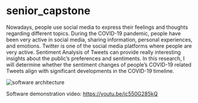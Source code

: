 # senior_capstone

Nowadays, people use social media to express their feelings and thoughts regarding different topics. During the COVID-19 pandemic, people have been very active in social media, sharing information, personal experiences, and emotions. Twitter is one of the social media platforms where people are very active. Sentiment Analysis of Tweets can provide really interesting insights about the public’s preferences and sentiments. In this research, I will determine whether the sentiment changes of people’s COVID-19 related Tweets align with significant developments in the COVID-19 timeline.

![software architecture](https://user-images.githubusercontent.com/60153931/165425454-b628c360-ac8b-4d2e-bb02-b3733f13d082.jpg)

Software demonstration video: 
https://youtu.be/jc550G285kQ
